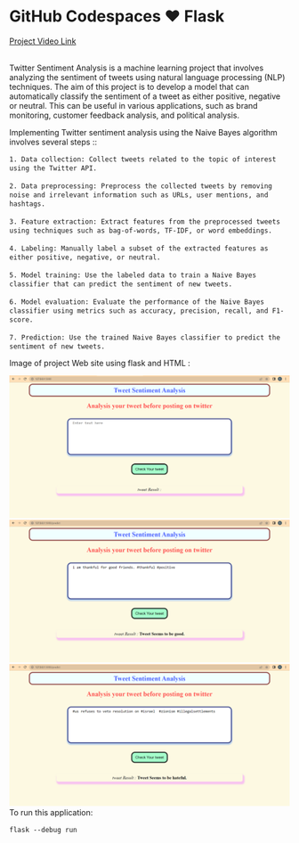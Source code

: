 # GitHub Codespaces ♥️ Flask

[Project Video Link ](https://drive.google.com/file/d/13mxlQN95VG_XSBRwEArVzeX-tUDTvS4T/view?usp=drive_link)
<br>
<br>

Twitter Sentiment Analysis is a machine learning project that involves analyzing the sentiment of tweets using natural language processing (NLP) techniques. The aim of this project is to develop a model that can automatically classify the sentiment of a tweet as either positive, negative or neutral. This can be useful in various applications, such as brand monitoring, customer feedback analysis, and political analysis.

Implementing Twitter sentiment analysis using the Naive Bayes algorithm involves several steps ::

```
1. Data collection: Collect tweets related to the topic of interest using the Twitter API.

2. Data preprocessing: Preprocess the collected tweets by removing noise and irrelevant information such as URLs, user mentions, and hashtags.

3. Feature extraction: Extract features from the preprocessed tweets using techniques such as bag-of-words, TF-IDF, or word embeddings.

4. Labeling: Manually label a subset of the extracted features as either positive, negative, or neutral.

5. Model training: Use the labeled data to train a Naive Bayes classifier that can predict the sentiment of new tweets.

6. Model evaluation: Evaluate the performance of the Naive Bayes classifier using metrics such as accuracy, precision, recall, and F1-score.

7. Prediction: Use the trained Naive Bayes classifier to predict the sentiment of new tweets.
```

Image of project Web site using flask and HTML :

![alt text](Page1.png)
![alt text](Page2.png)
![alt text](Page3.png)
To run this application:

```
flask --debug run
```
